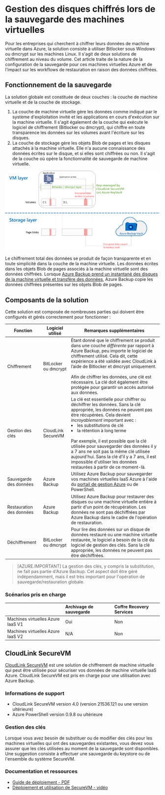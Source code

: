 <properties
   pageTitle="Azure Backup - Sauvegarde de machines virtuelles IaaS Azure avec disques chiffrés | Microsoft Azure"
   description="Découvrez comment Azure Backup gère les données chiffrées à l'aide de BitLocker ou dmcrypt lors de la sauvegarde d'une machine virtuelle IaaS. Cet article vous présente les différences entre les expériences de sauvegarde et de restauration avec des disques chiffrés."
   services="backup"
   documentationCenter=""
   authors="markgalioto"
   manager="cfreeman"
   editor=""/>
<tags
   ms.service="backup"
   ms.devlang="na"
   ms.topic="article"
   ms.tgt_pltfrm="na"
   ms.workload="storage-backup-recovery"
   ms.date="07/01/2016"
   ms.author="markgal; jimpark"/>

# Gestion des disques chiffrés lors de la sauvegarde des machines virtuelles

Pour les entreprises qui cherchent à chiffrer leurs données de machine virtuelle dans Azure, la solution consiste à utiliser Bitlocker sous Windows ou dmcrypt sur les machines Linux. Il s'agit de deux solutions de chiffrement au niveau du volume. Cet article traite de la nature de la configuration de la sauvegarde pour ces machines virtuelles Azure et de l'impact sur les workflows de restauration en raison des données chiffrées.

## Fonctionnement de la sauvegarde

La solution globale est constituée de deux couches : la couche de machine virtuelle et de la couche de stockage.

1. La couche de machine virtuelle gère les données comme indiqué par le système d'exploitation invité et les applications en cours d'exécution sur la machine virtuelle. Il s'agit également de la couche qui exécute le logiciel de chiffrement (Bitlocker ou dmcrypt), qui chiffre en toute transparence les données sur les volumes avant l'écriture sur les disques.
2. La couche de stockage gère les objets Blob de pages et les disques attachés à la machine virtuelle. Elle n'a aucune connaissance des données écrites sur le disque, et si elles sont chiffrées ou non. Il s'agit de la couche où opère la fonctionnalité de sauvegarde de machine virtuelle.

![Comment le chiffrement Bitlocker et la sauvegarde de machines virtuelles Azure coexistent](./media/backup-azure-vms-encryption/how-it-works.png)

Le chiffrement total des données se produit de façon transparente et en toute simplicité dans la couche de la machine virtuelle. Les données écrites dans les objets Blob de pages associés à la machine virtuelle sont des données chiffrées. Lorsque [Azure Backup prend un instantané des disques de la machine virtuelle et transfère des données](backup-azure-vms-introduction.md#how-does-azure-back-up-virtual-machines), Azure Backup copie les données chiffrées présentes sur les objets Blob de pages.

## Composants de la solution

Cette solution est composée de nombreuses parties qui doivent être configurés et gérés correctement pour fonctionner :

| Fonction | Logiciel utilisé | Remarques supplémentaires |
| -------- | ------------- | ------- |
| Chiffrement | BitLocker ou dmcrypt | Étant donné que le chiffrement se produit dans une couche *différente* par rapport à Azure Backup, peu importe le logiciel de chiffrement utilisé. Cela dit, cette expérience a été validée avec CloudLink à l’aide de Bitlocker et dmcrypt uniquement.<br><br> Afin de chiffrer les données, une clé est nécessaire. La clé doit également être protégée pour garantir un accès autorisé aux données. |
| Gestion des clés | CloudLink SecureVM | La clé est essentielle pour chiffrer ou déchiffrer les données. Sans la clé appropriée, les données ne peuvent pas être récupérées. Cela devient *incroyablement* important avec :<br><li>les substitutions de clé<li>la rétention à long terme<br><br>Par exemple, il est possible que la clé utilisée pour sauvegarder des données il y a 7 ans ne soit pas la même clé utilisée aujourd'hui. Sans la clé d'il y a 7 ans, il est impossible d'utiliser les données restaurées à partir de ce moment-là.|
| Sauvegarde des données | Azure Backup | Utilisez Azure Backup pour sauvegarder vos machines virtuelles IaaS Azure à l'aide du [portail de gestion Azure](http://manage.windowsazure.com) ou de PowerShell. |
| Restauration des données | Azure Backup | Utilisez Azure Backup pour restaurer des disques ou une machine virtuelle entière à partir d'un point de récupération. Les données ne sont pas déchiffrées par Azure Backup dans le cadre de l'opération de restauration.|
| Déchiffrement | BitLocker ou dmcrypt | Pour lire des données sur un disque de données restauré ou une machine virtuelle restaurée, le logiciel a besoin de la clé du logiciel de gestion des clés. Sans la clé appropriée, les données ne peuvent pas être déchiffrées. |

> [AZURE.IMPORTANT]  La gestion des clés, y compris la substitution, ne fait pas partie d'Azure Backup. Cet aspect doit être géré indépendamment, mais il est très important pour l'opération de sauvegarde/restauration globale.

### Scénarios pris en charge


| &nbsp; | Archivage de sauvegarde | Coffre Recovery Services |
| :-- | :-- | :-- |
| Machines virtuelles Azure IaaS V1 | Oui | Non |
| Machines virtuelles Azure IaaS V2 | N/A | Non |


## CloudLink SecureVM

[CloudLink SecureVM](http://www.cloudlinktech.com/choose-your-cloud/microsoft-azure/) est une solution de chiffrement de machine virtuelle qui peut être utilisée pour sécuriser vos données de machine virtuelle IaaS Azure. CloudLink SecureVM est pris en charge pour une utilisation avec Azure Backup.

### Informations de support

- CloudLink SecureVM version 4.0 (version 21536.121 ou une version ultérieure)
- Azure PowerShell version 0.9.8 ou ultérieure

### Gestion des clés

Lorsque vous avez besoin de substituer ou de modifier des clés pour les machines virtuelles qui ont des sauvegardes existantes, vous devez vous assurer que les clés utilisées au moment de la sauvegarde sont disponibles. Une suggestion consiste à effectuer une sauvegarde du keystore ou de l'ensemble du système SecureVM.

### Documentation et ressources

- [Guide de déploiement - PDF](http://www.cloudlinktech.com/Azure/CL_SecureVM_4_0_DG_EMC_Azure_R2.pdf)
- [Déploiement et utilisation de SecureVM - vidéo](https://www.youtube.com/watch?v=8AIRe92UDNg)

<!---HONumber=AcomDC_0706_2016-->